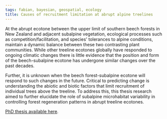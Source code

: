 ```yaml
---
tags: fabian, bayesian, geospatial, ecology
title: Causes of recruitment limitation at abrupt alpine treelines
---
```


At the abrupt ecotone between the upper limit of southern beech forests in New Zealand and adjacent subalpine vegetation, ecological processes such as competition/facilitation, and species' tolerances to alpine conditions, maintain a dynamic balance between these two contrasting plant communities. While other treeline ecotones globally have responded to ongoing climatic changes there is little evidence that the position and form of the beech-subalpine ecotone has undergone similar changes over the past decades.

Further, it is unknown when the beech forest-subalpine ecotone will respond to such changes in the future. Critical to predicting change is understanding the abiotic and biotic factors that limit recruitment of individual trees above the treeline. To address this, this thesis research aimed to further elucidate the role of subalpine microhabitat variability in controlling forest regeneration patterns in abrupt treeline ecotones.

[PhD thesis available here](https://openrepository.aut.ac.nz/handle/10292/14038).
